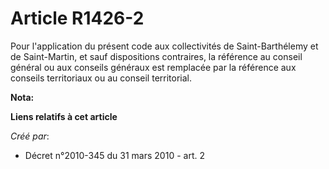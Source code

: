 # Article R1426-2

Pour l'application du présent code aux collectivités de Saint-Barthélemy et de Saint-Martin, et sauf dispositions contraires,
la référence au conseil général ou aux conseils généraux est remplacée par la référence aux conseils territoriaux ou au
conseil territorial.

**Nota:**



**Liens relatifs à cet article**

_Créé par_:

  - Décret n°2010-345 du 31 mars 2010 - art. 2
